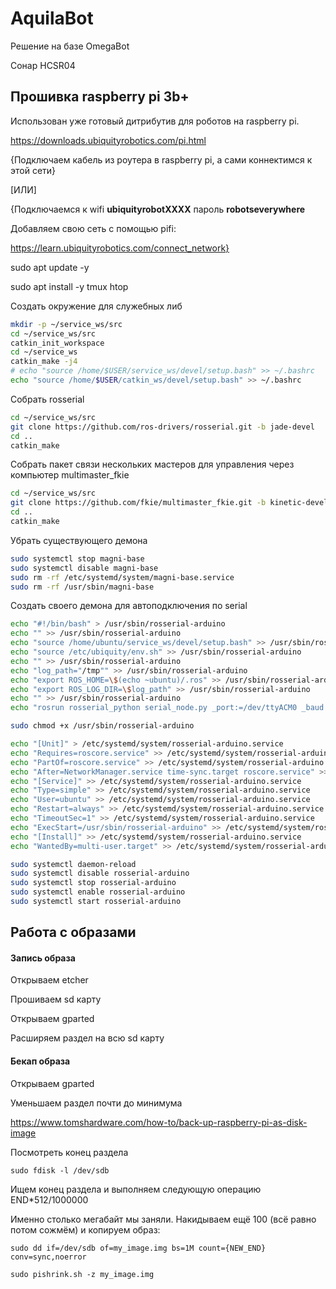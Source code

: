 # AquilaBot
Решение на базе OmegaBot



Сонар HCSR04



## Прошивка raspberry pi 3b+

Использован уже готовый дитрибутив для роботов на raspberry pi.

https://downloads.ubiquityrobotics.com/pi.html



{Подключаем кабель из роутера в raspberry pi, а сами коннектимся к этой сети}

[ИЛИ]

{Подключаемся к wifi **ubiquityrobotXXXX** пароль **robotseverywhere**

Добавляем свою сеть с помощью pifi:

https://learn.ubiquityrobotics.com/connect_network}



sudo apt update -y

sudo apt install -y tmux htop



Создать окружение для служебных либ

```bash
mkdir -p ~/service_ws/src
cd ~/service_ws/src
catkin_init_workspace
cd ~/service_ws
catkin_make -j4
# echo "source /home/$USER/service_ws/devel/setup.bash" >> ~/.bashrc
echo "source /home/$USER/catkin_ws/devel/setup.bash" >> ~/.bashrc
```

Собрать rosserial

```bash
cd ~/service_ws/src
git clone https://github.com/ros-drivers/rosserial.git -b jade-devel
cd ..
catkin_make
```

Собрать пакет связи нескольких мастеров для управления через компьютер multimaster_fkie

```bash
cd ~/service_ws/src
git clone https://github.com/fkie/multimaster_fkie.git -b kinetic-devel
cd ..
catkin_make
```

Убрать существующего демона

```bash
sudo systemctl stop magni-base
sudo systemctl disable magni-base
sudo rm -rf /etc/systemd/system/magni-base.service
sudo rm -rf /usr/sbin/magni-base
```

Создать своего демона для автоподключения по serial

```bash
echo "#!/bin/bash" > /usr/sbin/rosserial-arduino
echo "" >> /usr/sbin/rosserial-arduino
echo "source /home/ubuntu/service_ws/devel/setup.bash" >> /usr/sbin/rosserial-arduino
echo "source /etc/ubiquity/env.sh" >> /usr/sbin/rosserial-arduino
echo "" >> /usr/sbin/rosserial-arduino
echo "log_path="/tmp"" >> /usr/sbin/rosserial-arduino
echo "export ROS_HOME=\$(echo ~ubuntu)/.ros" >> /usr/sbin/rosserial-arduino
echo "export ROS_LOG_DIR=\$log_path" >> /usr/sbin/rosserial-arduino
echo "" >> /usr/sbin/rosserial-arduino
echo "rosrun rosserial_python serial_node.py _port:=/dev/ttyACM0 _baud:=115200" >> /usr/sbin/rosserial-arduino

sudo chmod +x /usr/sbin/rosserial-arduino

echo "[Unit]" > /etc/systemd/system/rosserial-arduino.service
echo "Requires=roscore.service" >> /etc/systemd/system/rosserial-arduino.service
echo "PartOf=roscore.service" >> /etc/systemd/system/rosserial-arduino.service
echo "After=NetworkManager.service time-sync.target roscore.service" >> /etc/systemd/system/rosserial-arduino.service
echo "[Service]" >> /etc/systemd/system/rosserial-arduino.service
echo "Type=simple" >> /etc/systemd/system/rosserial-arduino.service
echo "User=ubuntu" >> /etc/systemd/system/rosserial-arduino.service
echo "Restart=always" >> /etc/systemd/system/rosserial-arduino.service
echo "TimeoutSec=1" >> /etc/systemd/system/rosserial-arduino.service
echo "ExecStart=/usr/sbin/rosserial-arduino" >> /etc/systemd/system/rosserial-arduino.service
echo "[Install]" >> /etc/systemd/system/rosserial-arduino.service
echo "WantedBy=multi-user.target" >> /etc/systemd/system/rosserial-arduino.service

sudo systemctl daemon-reload
sudo systemctl disable rosserial-arduino
sudo systemctl stop rosserial-arduino
sudo systemctl enable rosserial-arduino
sudo systemctl start rosserial-arduino
```











## Работа с образами

#### Запись образа

Открываем etcher

Прошиваем sd карту

Открываем gparted

Расширяем раздел на всю sd карту

#### Бекап образа

Открываем gparted

Уменьшаем раздел почти до минимума

https://www.tomshardware.com/how-to/back-up-raspberry-pi-as-disk-image

Посмотреть конец раздела 

`sudo fdisk -l /dev/sdb`

Ищем конец раздела и выполняем следующую операцию END*512/1000000

Именно столько мегабайт мы заняли. Накидываем ещё 100 (всё равно потом сожмём) и копируем образ:

`sudo dd if=/dev/sdb of=my_image.img bs=1M count={NEW_END} conv=sync,noerror` 

`sudo pishrink.sh -z my_image.img`

